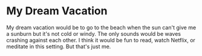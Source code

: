 # My Dream Vacation

My dream vacation would be to go to the beach when the sun can't give me a sunburn but it's not cold or windy. The only sounds would be waves crashing against each other. I think it would be fun to read, watch Netflix, or meditate in this setting. But that's just me. 
